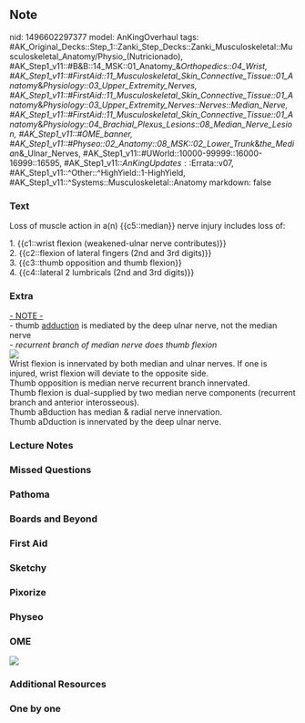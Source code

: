 ## Note
nid: 1496602297377
model: AnKingOverhaul
tags: #AK_Original_Decks::Step_1::Zanki_Step_Decks::Zanki_Musculoskeletal::Musculoskeletal_Anatomy/Physio_(Nutricionado), #AK_Step1_v11::#B&B::14_MSK::01_Anatomy_&_Orthopedics::04_Wrist, #AK_Step1_v11::#FirstAid::11_Musculoskeletal_Skin_Connective_Tissue::01_Anatomy_&_Physiology::03_Upper_Extremity_Nerves, #AK_Step1_v11::#FirstAid::11_Musculoskeletal_Skin_Connective_Tissue::01_Anatomy_&_Physiology::03_Upper_Extremity_Nerves::Nerves::Median_Nerve, #AK_Step1_v11::#FirstAid::11_Musculoskeletal_Skin_Connective_Tissue::01_Anatomy_&_Physiology::04_Brachial_Plexus_Lesions::08_Median_Nerve_Lesion, #AK_Step1_v11::#OME_banner, #AK_Step1_v11::#Physeo::02_Anatomy::08_MSK::02_Lower_Trunk_&_the_Median_&_Ulnar_Nerves, #AK_Step1_v11::#UWorld::10000-99999::16000-16999::16595, #AK_Step1_v11::$AnKingUpdates::$Errata::v07, #AK_Step1_v11::^Other::^HighYield::1-HighYield, #AK_Step1_v11::^Systems::Musculoskeletal::Anatomy
markdown: false

### Text
Loss of muscle action in a(n) {{c5::median}} nerve injury includes
loss of:
<div>
  1. {{c1::wrist flexion (weakened-ulnar nerve contributes)}}
</div>
<div>
  2. {{c2::flexion of lateral fingers (2nd and 3rd digits)}}
</div>
<div>
  3. {{c3::thumb opposition and thumb flexion}}
</div>
<div>
  4. {{c4::lateral 2 lumbricals (2nd and 3rd digits)}}
</div>

### Extra
<div>
  <u>- NOTE -</u>
</div>
<div>
  - thumb <u>adduction</u> is mediated by the deep ulnar nerve, not
  the median nerve
</div>
<div>
  - <i>recurrent branch of median nerve does thumb flexion</i>
</div>
<div>
  <i><img src="paste-121079423041537.jpg" class="resizer"></i>
</div>
<div>
  Wrist flexion is innervated by both median and ulnar nerves. If
  one is injured, wrist flexion will deviate to the opposite side.
</div>
<div>
  Thumb opposition is median nerve recurrent branch innervated.
</div>
<div>
  Thumb flexion is dual-supplied by two median nerve components
  (recurrent branch and anterior interosseous).
</div>
<div>
  Thumb aBduction has median & radial nerve innervation.
</div>
<div>
  Thumb aDduction is innervated by the deep ulnar nerve.
</div>

### Lecture Notes


### Missed Questions


### Pathoma


### Boards and Beyond


### First Aid


### Sketchy


### Pixorize


### Physeo


### OME
<div class="ome-widget">
  <a href="https://onlinemeded.org?ref=anki"><img src=
  "_OME_AnkiFlashcards_General_3.png"></a>
</div>

### Additional Resources


### One by one

